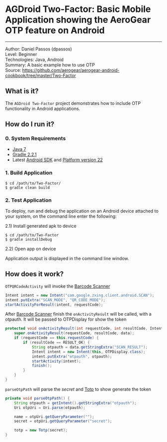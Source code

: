 # AGDroid Two-Factor: Basic Mobile Application showing the AeroGear OTP feature on Android
---------
Author: Daniel Passos (dpassos)   
Level: Beginner   
Technologies: Java, Android   
Summary: A basic example how to use OTP   
Source: https://github.com/aerogear/aerogear-android-cookbook/tree/master/Two-Factor   

## What is it?

The ```AGDroid Two-Factor``` project demonstrates how to include OTP functionality in Android applications.

## How do I run it?

### 0. System Requirements

* [Java 7](http://www.oracle.com/technetwork/java/javase/downloads/index.html)
* [Gradle 2.2.1](http://www.gradle.org/)
* Latest [Android SDK](https://developer.android.com/sdk/index.html) and [Platform version 22](http://developer.android.com/tools/revisions/platforms.html)

### 1. Build Application

```shell
$ cd /path/to/Two-Factor/
$ gradle clean build
```

### 2. Test Application

To deploy, run and debug the application on an Android device attached to your system, on the command line enter the following:

2.1) Install generated apk to device

```shell
$ cd /path/to/Two-Factor
$ gradle installDebug
```

2.2) Open app on device

Application output is displayed in the command line window.

## How does it work?

```OTPQRCodeActivity``` will invoke the [Barcode Scanner](https://play.google.com/store/apps/details?id=com.google.zxing.client.android)

```java
Intent intent = new Intent("com.google.zxing.client.android.SCAN");
intent.putExtra("SCAN_MODE", "QR_CODE_MODE");
startActivityForResult(intent, requestCode);
```

After [Barcode Scanner](https://play.google.com/store/apps/details?id=com.google.zxing.client.android) finish the ```onActivityResult``` will be called, with a otpauth. It will be passed to OTPDisplay for show the token

```java
protected void onActivityResult(int requestCode, int resultCode, Intent data) {
    super.onActivityResult(requestCode, resultCode, data);
    if (requestCode == this.requestCode) {
        if (resultCode == RESULT_OK) {
            String otpauth = data.getStringExtra("SCAN_RESULT");
            Intent intent = new Intent(this, OTPDisplay.class);
            intent.putExtra("otpauth", otpauth);
            startActivity(intent);
            finish();
        }
    }
}
```

```parseOtpPath``` will parse the _secret_  and [Totp](https://github.com/aerogear/aerogear-otp-java/blob/master/src/main/java/org/jboss/aerogear/security/otp/Totp.java) to show generate the token

```java
private void parseOtpPath() {
    String otpauth = getIntent().getStringExtra("otpauth");
    Uri otpUri = Uri.parse(otpauth);

    name = otpUri.getQueryParameter("");
    secret = otpUri.getQueryParameter("secret");

    totp = new Totp(secret);
}
```
